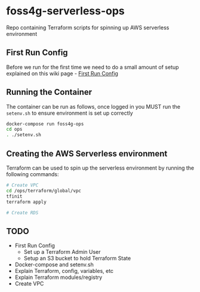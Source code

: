 # foss4g-serverless-ops
Repo containing Terraform scripts for spinning up AWS serverless environment

## First Run Config
Before we run for the first time we need to do a small amount of setup explained on this wiki page - [First Run Config](https://github.com/thinkWhere/foss4g-serverless-ops/wiki/First-Run-Config) 

## Running the Container
The container can be run as follows, once logged in you MUST run the ```setenv.sh``` to ensure environment is set up correctly

```bash
docker-compose run foss4g-ops
cd ops
. ./setenv.sh
```

## Creating the AWS Serverless environment
Terraform can be used to spin up the serverless environment by running the following commands:
```bash
# Create VPC
cd /ops/terraform/global/vpc
tfinit
terraform apply

# Create RDS

```

## TODO

* First Run Config
    * Set up a Terraform Admin User
    * Setup an S3 bucket to hold Terraform State
* Docker-compose and setenv.sh
* Explain Terraform, config, variables, etc
* Explain Terraform modules/registry
* Create VPC